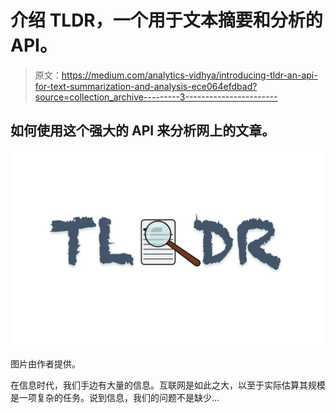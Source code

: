 # 介绍 TLDR，一个用于文本摘要和分析的 API。

> 原文：<https://medium.com/analytics-vidhya/introducing-tldr-an-api-for-text-summarization-and-analysis-ece064efdbad?source=collection_archive---------3----------------------->

## 如何使用这个强大的 API 来分析网上的文章。

![](img/37dd7b3544973326694c0a8e429002c1.png)

图片由作者提供。

在信息时代，我们手边有大量的信息。互联网是如此之大，以至于实际估算其规模是一项复杂的任务。说到信息，我们的问题不是缺少…